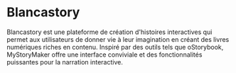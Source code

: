 # Blancastory
Blancastory est une plateforme de création d'histoires interactives qui permet aux utilisateurs de donner vie à leur imagination en créant des livres numériques riches en contenu. Inspiré par des outils tels que oStorybook, MyStoryMaker offre une interface conviviale et des fonctionnalités puissantes pour la narration interactive.
